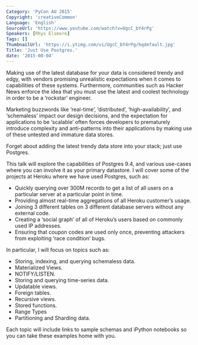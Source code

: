 ```yaml
---
Category: 'PyCon AU 2015'
Copyright: 'creativeCommon'
Language: 'English'
SourceUrl: 'https://www.youtube.com/watch?v=UgcC_bY4rPg'
Speakers: [Rhys Elsmore]
Tags: []
ThumbnailUrl: 'https://i.ytimg.com/vi/UgcC_bY4rPg/hqdefault.jpg'
Title: 'Just Use Postgres.'
date: '2015-08-04'
---
```

Making use of the latest database for your data is considered trendy and edgy, with vendors promising unrealistic expectations when it comes to capabilities of these systems. Furthermore, communities such as Hacker News enforce the idea that you must use the latest and coolest technology in order to be a ‘rockstar’ engineer.

Marketing buzzwords like ‘real-time’, ‘distributed’, ‘high-availability’, and ‘schemaless’ impact our design decisions, and the expectation for applications to be ‘scalable’ often forces developers to prematurely introduce complexity and anti-patterns into their applications by making use of these untested and immature data stores.

Forget about adding the latest trendy data store into your stack; just use Postgres.

This talk will explore the capabilities of Postgres 9.4, and various use-cases where you can involve it as your primary datastore. I will cover some of the projects at Heroku where we have used Postgres, such as:

- Quickly querying over 300M records to get a list of all users on a particular server at a particular point in time.
- Providing almost real-time aggregations of all Heroku customer’s usage.
- Joining 3 different tables on 3 different database servers without any external code.
- Creating a ‘social graph’ of all of Heroku’s users based on commonly used IP addresses.
- Ensuring that coupon codes are used only once, preventing attackers from exploiting ‘race condition’ bugs.

 In particular, I will focus on topics such as:

- Storing, indexing, and querying schemaless data.
- Materialized Views.
- NOTIFY/LISTEN.
- Storing and querying time-series data.
- Updatable views.
- Foreign tables.
- Recursive views.
- Stored functions.
- Range Types
- Partitioning and Sharding data.

Each topic will include links to sample schemas and iPython notebooks so you can take these examples home with you.

